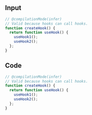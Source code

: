 
## Input

```javascript
// @compilationMode(infer)
// Valid because hooks can call hooks.
function createHook() {
  return function useHook() {
    useHook1();
    useHook2();
  };
}

```

## Code

```javascript
// @compilationMode(infer)
// Valid because hooks can call hooks.
function createHook() {
  return function useHook() {
    useHook1();
    useHook2();
  };
}

```
      